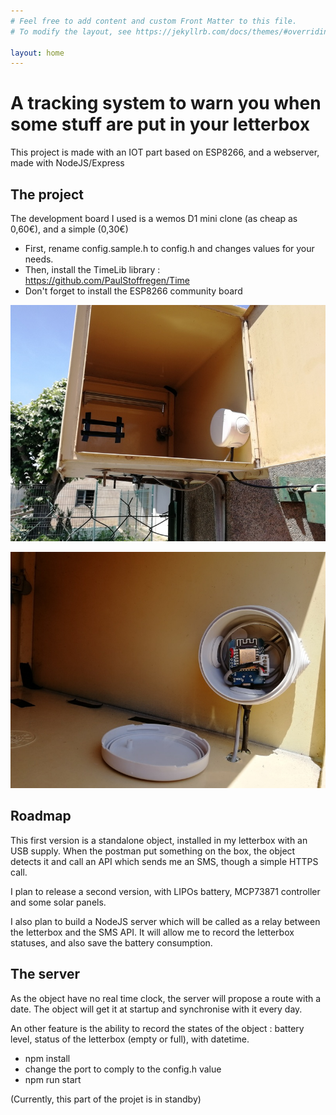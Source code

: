 ```yaml
---
# Feel free to add content and custom Front Matter to this file.
# To modify the layout, see https://jekyllrb.com/docs/themes/#overriding-theme-defaults

layout: home
---
```



# A tracking system to warn you when some stuff are put in your letterbox

This project is made with an IOT part based on ESP8266, and a webserver,
made with NodeJS/Express


## The project

The development board I used is a wemos D1 mini clone (as cheap as 0,60€),
and a simple (0,30€)

- First, rename config.sample.h to config.h and changes values for your needs.
- Then, install the TimeLib library : https://github.com/PaulStoffregen/Time
- Don't forget to install the ESP8266 community board

![Internet Of Things in a letterbox](https://github.com/Orelab/letterbox-iot/blob/master/docs/letterbox-iot.jpg)

![This is done with an ESP8266 chipset](https://github.com/Orelab/letterbox-iot/blob/master/docs/letterbox-iot-esp8266.jpg)

## Roadmap

This first version is a standalone object, installed in my letterbox with an USB
supply. When the postman put something on the box, the object detects it and call 
an API which sends me an SMS, though a simple HTTPS call.

I plan to release a second version, with LIPOs battery, MCP73871 controller and
some solar panels.

I also plan to build a NodeJS server which will be called as a relay between the
letterbox and the SMS API. It will allow me to record the letterbox statuses, and
also save the battery consumption.

## The server

As the object have no real time clock, the server will propose a route with
a date. The object will get it at startup and synchronise with it every day.

An other feature is the ability to record the states of the object : battery
level, status of the letterbox (empty or full), with datetime.

- npm install
- change the port to comply to the config.h value
- npm run start

(Currently, this part of the projet is in standby)
